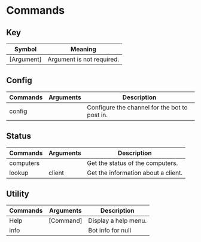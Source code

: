 # Commands

## Key 
| Symbol      | Meaning                        |
|-------------|--------------------------------|
| [Argument]  | Argument is not required.      |

## Config
| Commands | Arguments | Description                                   |
|----------|-----------|-----------------------------------------------|
| config   |           | Configure the channel for the bot to post in. |

## Status
| Commands  | Arguments | Description                         |
|-----------|-----------|-------------------------------------|
| computers |           | Get the status of the computers.    |
| lookup    | client    | Get the information about a client. |

## Utility
| Commands | Arguments | Description          |
|----------|-----------|----------------------|
| Help     | [Command] | Display a help menu. |
| info     |           | Bot info for null    |

